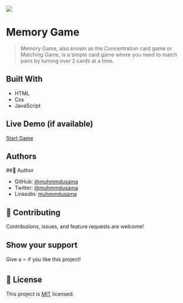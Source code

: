 ![](https://img.shields.io/badge/Microverse-blueviolet)

# Memory Game

> Memory Game, also known as the Concentration card game or Matching Game, is a simple card game where you need to match pairs by turning over 2 cards at a time. 


## Built With

- HTML
- Css
- JavaScript

## Live Demo (if available)

[Start Game](https://muhmmdusama.github.io/JS-practice-proj-03-Memory-Game/)


## Authors

##👤 Author

- GitHub: [@muhmmdusama](https://github.com/muhmmdusama)
- Twitter: [@muhmmdusama](https://twitter.com/muhmmdusama)
- LinkedIn: [muhmmdusama](https://linkedin.com/in/muhmmdusama)

## 🤝 Contributing

Contributions, issues, and feature requests are welcome!

## Show your support

Give a ⭐️ if you like this project!


## 📝 License

This project is [MIT](./MIT.md) licensed.
